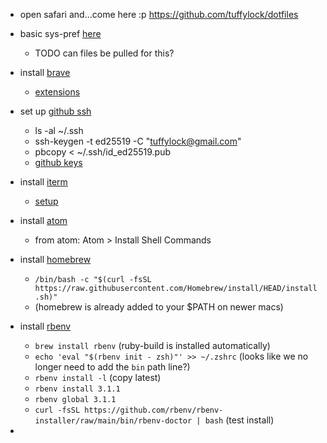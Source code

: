 * open safari and...come here :p https://github.com/tuffylock/dotfiles
* basic sys-pref [here](macbook.md)
  * TODO can files be pulled for this?
* install [brave](https://brave.com/download/)
  * [extensions](browsers.md)
* set up [github ssh](https://docs.github.com/en/authentication/connecting-to-github-with-ssh)
  * ls -al ~/.ssh
  * ssh-keygen -t ed25519 -C "tuffylock@gmail.com"
  * pbcopy < ~/.ssh/id_ed25519.pub
  * [github keys](https://github.com/settings/keys)
* install [iterm](https://iterm2.com/downloads.html)
  * [setup](iterm.md)
* install [atom](https://atom.io/)
  * from atom: Atom > Install Shell Commands


* install [homebrew](https://brew.sh/)
  * `/bin/bash -c "$(curl -fsSL https://raw.githubusercontent.com/Homebrew/install/HEAD/install.sh)"`
  * (homebrew is already added to your $PATH on newer macs)
* install [rbenv](https://github.com/rbenv/rbenv)
  * `brew install rbenv` (ruby-build is installed automatically)
  * `echo 'eval "$(rbenv init - zsh)"' >> ~/.zshrc` (looks like we no longer need to add the `bin` path line?)
  * `rbenv install -l` (copy latest)
  * `rbenv install 3.1.1`
  * `rbenv global 3.1.1`
  * `curl -fsSL https://github.com/rbenv/rbenv-installer/raw/main/bin/rbenv-doctor | bash` (test install)
*
